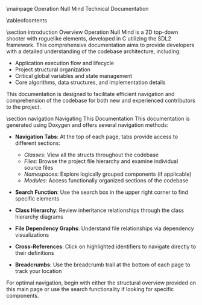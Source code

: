 \mainpage Operation Null Mind Technical Documentation

\tableofcontents

\section introduction Overview
Operation Null Mind is a 2D top-down shooter with roguelike elements, developed in C utilizing the SDL2 framework. This comprehensive documentation aims to provide developers with a detailed understanding of the codebase architecture, including:

- Application execution flow and lifecycle
- Project structural organization
- Critical global variables and state management
- Core algorithms, data structures, and implementation details

This documentation is designed to facilitate efficient navigation and comprehension of the codebase for both new and experienced contributors to the project.

\section navigation Navigating This Documentation
This documentation is generated using Doxygen and offers several navigation methods:

- **Navigation Tabs**: At the top of each page, tabs provide access to different sections:
  - *Classes*: View all the structs throughout the codebase
  - *Files*: Browse the project file hierarchy and examine individual source files
  - *Namespaces*: Explore logically grouped components (if applicable)
  - *Modules*: Access functionally organized sections of the codebase

- **Search Function**: Use the search box in the upper right corner to find specific elements

- **Class Hierarchy**: Review inheritance relationships through the class hierarchy diagrams

- **File Dependency Graphs**: Understand file relationships via dependency visualizations

- **Cross-References**: Click on highlighted identifiers to navigate directly to their definitions

- **Breadcrumbs**: Use the breadcrumb trail at the bottom    of each page to track your location

For optimal navigation, begin with either the structural overview provided on this main page or use the search functionality if looking for specific components.

